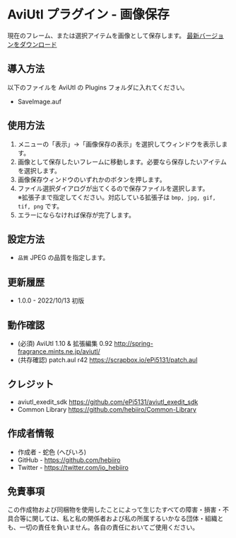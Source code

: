 ﻿# AviUtl プラグイン - 画像保存

現在のフレーム、または選択アイテムを画像として保存します。
[最新バージョンをダウンロード](../../releases/latest/)

## 導入方法

以下のファイルを AviUtl の Plugins フォルダに入れてください。
* SaveImage.auf

## 使用方法

1. メニューの「表示」->「画像保存の表示」を選択してウィンドウを表示します。
2. 画像として保存したいフレームに移動します。必要なら保存したいアイテムを選択します。
3. 画像保存ウィンドウのいずれかのボタンを押します。
4. ファイル選択ダイアログが出てくるので保存ファイルを選択します。<br>
※拡張子まで指定してください。対応している拡張子は ```bmp, jpg, gif, tif, png``` です。
5. エラーにならなければ保存が完了します。

## 設定方法

* ```品質``` JPEG の品質を指定します。

## 更新履歴

* 1.0.0 - 2022/10/13 初版

## 動作確認

* (必須) AviUtl 1.10 & 拡張編集 0.92 http://spring-fragrance.mints.ne.jp/aviutl/
* (共存確認) patch.aul r42 https://scrapbox.io/ePi5131/patch.aul

## クレジット

* aviutl_exedit_sdk https://github.com/ePi5131/aviutl_exedit_sdk
* Common Library https://github.com/hebiiro/Common-Library

## 作成者情報
 
* 作成者 - 蛇色 (へびいろ)
* GitHub - https://github.com/hebiiro
* Twitter - https://twitter.com/io_hebiiro

## 免責事項

この作成物および同梱物を使用したことによって生じたすべての障害・損害・不具合等に関しては、私と私の関係者および私の所属するいかなる団体・組織とも、一切の責任を負いません。各自の責任においてご使用ください。
